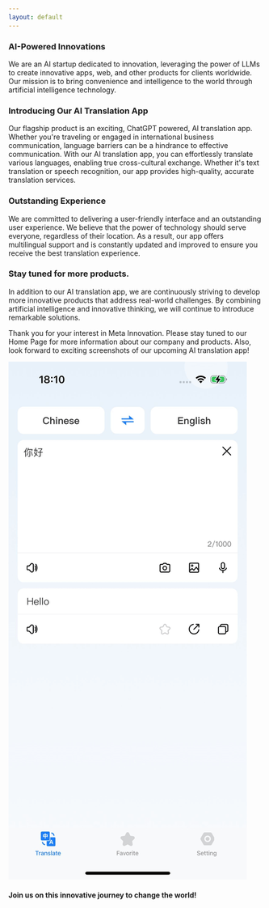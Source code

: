 ```yaml
---
layout: default
---
```


<!-- Text can be **bold**, _italic_, or ~~strikethrough~~. -->

<!-- [Link to another page](./another-page.html). -->

### AI-Powered Innovations

We are an AI startup dedicated to innovation, leveraging the power of LLMs to create innovative apps, web, and other products for clients worldwide. Our mission is to bring convenience and intelligence to the world through artificial intelligence technology.

### Introducing Our AI Translation App

Our flagship product is an exciting, ChatGPT powered, AI translation app. Whether you're traveling or engaged in international business communication, language barriers can be a hindrance to effective communication. With our AI translation app, you can effortlessly translate various languages, enabling true cross-cultural exchange. Whether it's text translation or speech recognition, our app provides high-quality, accurate translation services.

### Outstanding Experience 

We are committed to delivering a user-friendly interface and an outstanding user experience. We believe that the power of technology should serve everyone, regardless of their location. As a result, our app offers multilingual support and is constantly updated and improved to ensure you receive the best translation experience.

### Stay tuned for more products.

In addition to our AI translation app, we are continuously striving to develop more innovative products that address real-world challenges. By combining artificial intelligence and innovative thinking, we will continue to introduce remarkable solutions.

Thank you for your interest in Meta Innovation. Please stay tuned to our Home Page for more information about our company and products. Also, look forward to exciting screenshots of our upcoming AI translation app!

![Octocat](https://github.com/aimetainnovation/home/blob/master/assets/css/TranslateApp.png)

<!-- ![translate_app_url](https://github.com/aimetainnovation/home/blob/master/assets/css/TranslateApp.png) -->


#### Join us on this innovative journey to change the world!


 
